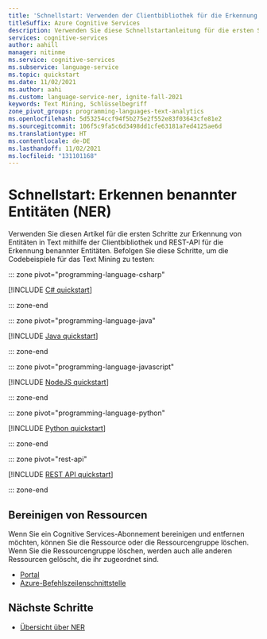 ```yaml
---
title: 'Schnellstart: Verwenden der Clientbibliothek für die Erkennung benannter Entitäten'
titleSuffix: Azure Cognitive Services
description: Verwenden Sie diese Schnellstartanleitung für die ersten Schritte mit der API für die Erkennung benannter Entitäten.
services: cognitive-services
author: aahill
manager: nitinme
ms.service: cognitive-services
ms.subservice: language-service
ms.topic: quickstart
ms.date: 11/02/2021
ms.author: aahi
ms.custom: language-service-ner, ignite-fall-2021
keywords: Text Mining, Schlüsselbegriff
zone_pivot_groups: programming-languages-text-analytics
ms.openlocfilehash: 5d53254ccf94f5b275e2f552e83f03643cfe81e2
ms.sourcegitcommit: 106f5c9fa5c6d3498dd1cfe63181a7ed4125ae6d
ms.translationtype: HT
ms.contentlocale: de-DE
ms.lasthandoff: 11/02/2021
ms.locfileid: "131101168"
---
```

# <a name="quickstart-detecting-named-entities-ner"></a>Schnellstart: Erkennen benannter Entitäten (NER)

Verwenden Sie diesen Artikel für die ersten Schritte zur Erkennung von Entitäten in Text mithilfe der Clientbibliothek und REST-API für die Erkennung benannter Entitäten. Befolgen Sie diese Schritte, um die Codebeispiele für das Text Mining zu testen:

::: zone pivot="programming-language-csharp"

[!INCLUDE [C# quickstart](includes/quickstarts/csharp-sdk.md)]

::: zone-end

::: zone pivot="programming-language-java"

[!INCLUDE [Java quickstart](includes/quickstarts/java-sdk.md)]

::: zone-end

::: zone pivot="programming-language-javascript"

[!INCLUDE [NodeJS quickstart](includes/quickstarts/nodejs-sdk.md)]

::: zone-end

::: zone pivot="programming-language-python"

[!INCLUDE [Python quickstart](includes/quickstarts/python-sdk.md)]

::: zone-end

::: zone pivot="rest-api"

[!INCLUDE [REST API quickstart](includes/quickstarts/rest-api.md)]

::: zone-end

## <a name="clean-up-resources"></a>Bereinigen von Ressourcen

Wenn Sie ein Cognitive Services-Abonnement bereinigen und entfernen möchten, können Sie die Ressource oder die Ressourcengruppe löschen. Wenn Sie die Ressourcengruppe löschen, werden auch alle anderen Ressourcen gelöscht, die ihr zugeordnet sind.

* [Portal](../../cognitive-services-apis-create-account.md#clean-up-resources)
* [Azure-Befehlszeilenschnittstelle](../../cognitive-services-apis-create-account-cli.md#clean-up-resources)

## <a name="next-steps"></a>Nächste Schritte

* [Übersicht über NER](overview.md)
